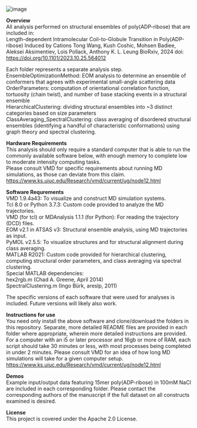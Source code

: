![image](https://github.com/TongGeorgeWang/polyADPribose-Structural-Analysis/assets/160785251/db72b17f-fa75-41c8-8be3-dde28659a9a2)

**Overview** <br />
All analysis performed on structural ensembles of poly(ADP-ribose) that are included in: <br />
Length-dependent Intramolecular Coil-to-Globule Transition in Poly(ADP-ribose) Induced by Cations
Tong Wang, Kush Coshic, Mohsen Badiee, Aleksei Aksimentiev, Lois Pollack, Anthony K. L. Leung
BioRxiv, 2024
doi: https://doi.org/10.1101/2023.10.25.564012

Each folder represents a separate analysis step. <br />
EnsembleOptimizationMethod: EOM analysis to determine an ensemble of conformers that agrees with experimental small-angle scattering data  <br />
OrderParameters: computation of orientational correlation function, tortuosity (chain twist), and number of base stacking events in a structural ensemble <br />
HierarchicalClustering: dividing structural ensembles into ~3 distinct categories based on size parameters <br />
ClassAveraging_SpectralClustering: class averaging of disordered structural ensembles (identifying a handful of characteristic conformations) using graph theory and spectral clustering. <br />





**Hardware Requirements** <br />
This analysis should only require a standard computer that is able to run the commonly available software below, with enough memory to complete low to moderate intensity computing tasks. <br />
Please consult VMD for specific requirements about running MD simulations, as those can deviate from this claim. https://www.ks.uiuc.edu/Research/vmd/current/ug/node12.html

**Software Requrements** <br />
VMD 1.9.4a43: To visualize and construct MD simulation systems. <br />
Tcl 8.0 or Python 3.7.3: Custom code provided to analyze the MD trajectories. <br />
VMD (for tcl) or MDAnalysis 1.1.1 (for Python): For reading the trajectory (DCD) files. <br />
EOM v2.1 in ATSAS v3: Structural ensemble analysis, using MD trajectories as input. <br />
PyMOL v2.5.5: To visualize structures and for structural alignment during class averaging.<br />
MATLAB R2021: Custom code provided for hierarchical clustering, computing structural order parameters, and class averaging via spectral clustering. <br />
  Special MATLAB dependencies:  <br />
  hex2rgb.m (Chad A. Greene, April 2014) <br />
  SpectralClustering.m (Ingo Bürk, areslp, 2011)

The specific versions of each software that were used for analyses is included. Future versions will likely also work. 

**Instructions for use** <br />
You need only install the above software and clone/download the folders in this repository. Separate, more detailed README files are provided in each folder where appropriate, wherein more detailed instructions are provided. <br />
For a computer with an i5 or later processor and 16gb or more of RAM, each script should take 30 minutes or less, with most processes being completed in under 2 minutes. Please consult VMD for an idea of how long MD simulations will take for a given computer setup. https://www.ks.uiuc.edu/Research/vmd/current/ug/node12.html    

**Demos** <br />
Example input/output data featuring 15mer poly(ADP-ribose) in 100mM NaCl are included in each corresponding folder. Please contact the corresponding authors of the manuscript if the full dataset on all constructs examined is desired. 

**License** <br />
This project is covered under the Apache 2.0 License.




